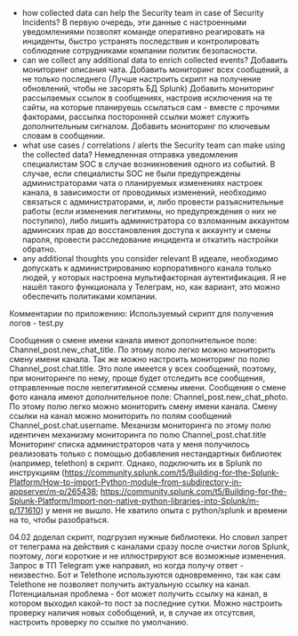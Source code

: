 - how collected data can help the Security team in case of Security Incidents?
В первую очередь, эти данные с настроенными уведомлениями позволят команде оперативно реагировать на инциденты, быстро устранять последствия и контролировать соблюдение сотрудниками компании политик безопасности.
- can we collect any additional data to enrich collected events?
Добавить мониторинг описания чата.
Добавить мониторинг всех сообщений, а не только последнего (Лучше настроить скрипт на получение обновлений, чтобы не засорять БД Splunk)
Добавить мониторинг рассылаемых ссылок в сообщениях, настроив исключения на те сайты, на которые планируешь ссылаться сам - вместе с прочими факторами, рассылка посторонней ссылки может служить дополнительным сигналом.
Добавить мониторинг по ключевым словам в сообщении.
- what use cases / correlations / alerts the Security team can make using the collected data?
Немедленная отправка уведомления специалистам SOC в случае возникновения одного из событий. В случае, если специалисты SOC не были предупреждены администраторами чата о планируемых изменениях настроек канала, в зависимости от проводимых изменений, необходимо связаться с администраторами, и, либо провести разъяснительные работы (если изменения легитимны, но предупреждения о них не поступило), либо лишить администратора со взломанным аккаунтом админских прав до восстановления доступа к аккаунту и смены пароля, провести расследование инцидента и откатить настройки обратно.
- any additional thoughts you consider relevant
В идеале, необходимо допускать к администрированию корпоративного канала только людей, у которых настроена мультифакторная аутентификация. Я не нашёл такого функционала у Телеграм, но, как вариант, это можно обеспечить политиками компании.


Комментарии по приложению:
Используемый скрипт для получения логов - test.py

Сообщения о смене имени канала имеют дополнительное поле: Channel_post.new_chat_title. По этому полю легко можно мониторить смену имени канала. Так же можно настроить мониторинг по полю Channel_post.chat.title. Это поле имеется у всех сообщений, поэтому, при мониторинге по нему, проще будет отследить все сообщения, отправленные после нелегитимной ссмены имени.
Сообщения о смене фото канала имеют дополнительное поле: Channel_post.new_chat_photo. По этому полю легко можно мониторить смену имени канала.
Смену ссылки на канал можно мониторить по полям сообщений Channel_post.chat.username. Механизм мониторинга по этому полю идентичен механизму мониторинга по полю Channel_post.chat.title
Мониторинг списка администраторов чата у меня получилось реализовать только с помощью добавления нестандартных библиотек (например, telethon) в скрипт. Однако, подключить их в Splunk по инструкциям (https://community.splunk.com/t5/Building-for-the-Splunk-Platform/How-to-import-Python-module-from-subdirectory-in-appserver/m-p/265438; https://community.splunk.com/t5/Building-for-the-Splunk-Platform/Import-non-native-python-libraries-into-Splunk/m-p/171610) у меня не вышло. Не хватило опыта с python/splunk и времени на то, чтобы разобраться.


04.02 доделал скрипт, подгрузил нужные библиотеки. Но словил запрет от телеграма на действия с каналами сразу после очистки логов Splunk, поэтому, логи короткие и не иллюстрируют все возможные изменения. Запрос в ТП Telegram уже направил, но когда получу ответ - неизвестно. 
Бот и Telethone используются одновременно, так как сам Telethone не позволяет получить актуальную ссылку на канал. Потенциальная проблема - бот может получить ссылку на канал, в котором выходил какой-то пост за последние сутки. Можно настроить проверку наличия новых собобщений, и, в случае их отсутсвия, настроить проверку по ссылке по умолчанию.
